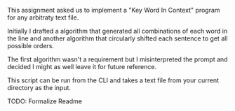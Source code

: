 This assignment asked us to implement a "Key Word In Context" program for any arbitraty text file. 

Initially I drafted a algorithm that generated all combinations of each word in the line and another algorithm that
circularly shifted each sentence to get all possible orders.

The first algorithm wasn't a requirement but I misinterpreted the prompt and decided I might as well leave it for future reference.

This script can be run from the CLI and takes a text file from your current directory as the input.

TODO: Formalize Readme
